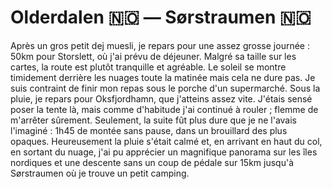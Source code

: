 # Olderdalen 🇳🇴 — Sørstraumen 🇳🇴

<!-- 103km / 1089m+ / 1079m- -->

Après un gros petit dej muesli, je repars pour une assez grosse journée : 50km pour Storslett, où j'ai prévu de déjeuner. Malgré sa taille sur les cartes, la route est plutôt tranquille et agréable. Le soleil se montre timidement derrière les nuages toute la matinée mais cela ne dure pas. Je suis contraint de finir mon repas sous le porche d'un supermarché. Sous la pluie, je repars pour Oksfjordhamn, que j'atteins assez vite. J'étais sensé poser la tente là, mais comme d'habitude j'ai continué à rouler ; flemme de m'arrêter sûrement. Seulement, la suite fût plus dure que je ne l'avais l'imaginé : 1h45 de montée sans pause, dans un brouillard des plus opaques. Heureusement la pluie s'était calmé et, en arrivant en haut du col, en sortant du nuage, j'ai pu apprécier un magnifique panorama sur les îles nordiques et une descente sans un coup de pédale sur 15km jusqu'à Sørstraumen où je trouve un petit camping.

